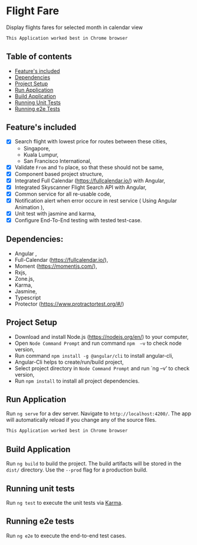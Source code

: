 # Flight Fare
Display flights fares for selected month in calendar view

 ```bash
 This Application worked best in Chrome browser
 ```

## Table of contents

- [Feature's included](#features-included)
- [Dependencies](#dependencies)
- [Project Setup](#project-setup)
- [Run Application](#run-application)
- [Build Application](#build-application)
- [Running Unit Tests](#running-unit-tests)
- [Running e2e Tests](#running-e2e-tests)

## Feature's included

- [x] Search flight with lowest price for routes between these cities,
  - Singapore,
  - Kuala Lumpur,
  - San Francisco International,
- [x] Validate `From` and `To` place, so that these should not be same,
- [x] Component based project structure,
- [x] Integrated Full Calendar (https://fullcalendar.io/) with Angular,
- [x] Integrated Skyscanner Flight Search API with Angular, 
- [x] Common service for all re-usable code,
- [x] Notification alert when error occure in rest service ( Using Angular Animation ),
- [x] Unit test with jasmine and karma,
- [x] Configure End-To-End testing with tested test-case. 

## Dependencies:

- Angular ,
- Full-Calendar (https://fullcalendar.io/),
- Moment (https://momentjs.com/),
- Rxjs,
- Zone.js,
- Karma,
- Jasmine,
- Typescript
- Protector (https://www.protractortest.org/#/)

## Project Setup

- Download and install Node.js (https://nodejs.org/en/) to your computer,
- Open `Node Command Prompt` and run command `npm  –v` to check node version,
- Run command ` npm install -g @angular/cli ` to install angular-cli,
- Angular-Cli helps to create/run/build project,
- Select project directory in `Node Command Prompt` and run `ng –v’ to check version,
- Run ` npm install ` to install all project dependencies.

## Run Application

Run `ng serve` for a dev server. Navigate to `http://localhost:4200/`. The app will automatically reload if you change any of the source files.

 ```bash
 This Application worked best in Chrome browser
 ```

## Build Application

Run `ng build` to build the project. The build artifacts will be stored in the `dist/` directory. Use the `--prod` flag for a production build.

## Running unit tests

Run `ng test` to execute the unit tests via [Karma](https://karma-runner.github.io).

## Running e2e tests

Run `ng e2e` to execute the end-to-end test cases.
